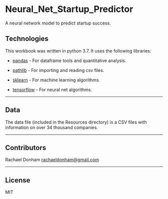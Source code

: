 # Neural_Net_Startup_Predictor
A neural network model to predict startup success.

## Technologies

This workbook was written in python 3.7. It uses the following libraries:

* [pandas](https://github.com/pandas-dev/pandas) - For dataframe tools and quantitative analysis.

* [pathlib](https://github.com/budlight/pathlib) - For importing and reading csv files.

* [sklearn](https://github.com/scikit-learn/scikit-learn) - For machine learning algorithms.

* [tensorflow](https://github.com/tensorflow/tensorflow) - For neural net algorithms.

---

## Data

The data file (included in the Resources directory) is a CSV files with information on over 34 thousand companies. 

---

## Contributors

Rachael Donham
rachaeldonham@gmail.com


---

## License

MIT

